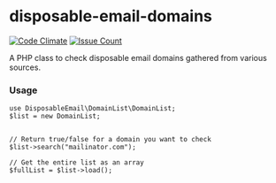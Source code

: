 # disposable-email-domains
[![Code Climate](https://codeclimate.com/github/dbfx/php-disposable-domains/badges/gpa.svg)](https://codeclimate.com/github/dbfx/php-disposable-domains) [![Issue Count](https://codeclimate.com/github/dbfx/php-disposable-domains/badges/issue_count.svg)](https://codeclimate.com/github/dbfx/php-disposable-domains)

A PHP class to check disposable email domains gathered from various sources.


### Usage
```
use DisposableEmail\DomainList\DomainList;
$list = new DomainList;

 
// Return true/false for a domain you want to check
$list->search("mailinator.com");
 
// Get the entire list as an array 
$fullList = $list->load();
```


